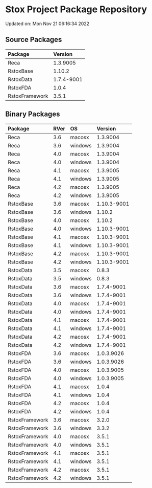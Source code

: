 # Stox Project Package Repository


Updated on: Mon Nov 21 06:16:34 2022
## Source Packages

|Package        |Version    |
|:--------------|:----------|
|Reca           |1.3.9005   |
|RstoxBase      |1.10.2     |
|RstoxData      |1.7.4-9001 |
|RstoxFDA       |1.0.4      |
|RstoxFramework |3.5.1      |

## Binary Packages

|Package        |RVer |OS      |Version     |
|:--------------|:----|:-------|:-----------|
|Reca           |3.6  |macosx  |1.3.9004    |
|Reca           |3.6  |windows |1.3.9004    |
|Reca           |4.0  |macosx  |1.3.9004    |
|Reca           |4.0  |windows |1.3.9004    |
|Reca           |4.1  |macosx  |1.3.9005    |
|Reca           |4.1  |windows |1.3.9005    |
|Reca           |4.2  |macosx  |1.3.9005    |
|Reca           |4.2  |windows |1.3.9005    |
|RstoxBase      |3.6  |macosx  |1.10.3-9001 |
|RstoxBase      |3.6  |windows |1.10.2      |
|RstoxBase      |4.0  |macosx  |1.10.2      |
|RstoxBase      |4.0  |windows |1.10.3-9001 |
|RstoxBase      |4.1  |macosx  |1.10.3-9001 |
|RstoxBase      |4.1  |windows |1.10.3-9001 |
|RstoxBase      |4.2  |macosx  |1.10.3-9001 |
|RstoxBase      |4.2  |windows |1.10.3-9001 |
|RstoxData      |3.5  |macosx  |0.8.3       |
|RstoxData      |3.5  |windows |0.8.3       |
|RstoxData      |3.6  |macosx  |1.7.4-9001  |
|RstoxData      |3.6  |windows |1.7.4-9001  |
|RstoxData      |4.0  |macosx  |1.7.4-9001  |
|RstoxData      |4.0  |windows |1.7.4-9001  |
|RstoxData      |4.1  |macosx  |1.7.4-9001  |
|RstoxData      |4.1  |windows |1.7.4-9001  |
|RstoxData      |4.2  |macosx  |1.7.4-9001  |
|RstoxData      |4.2  |windows |1.7.4-9001  |
|RstoxFDA       |3.6  |macosx  |1.0.3.9026  |
|RstoxFDA       |3.6  |windows |1.0.3.9026  |
|RstoxFDA       |4.0  |macosx  |1.0.3.9005  |
|RstoxFDA       |4.0  |windows |1.0.3.9005  |
|RstoxFDA       |4.1  |macosx  |1.0.4       |
|RstoxFDA       |4.1  |windows |1.0.4       |
|RstoxFDA       |4.2  |macosx  |1.0.4       |
|RstoxFDA       |4.2  |windows |1.0.4       |
|RstoxFramework |3.6  |macosx  |3.2.0       |
|RstoxFramework |3.6  |windows |3.3.2       |
|RstoxFramework |4.0  |macosx  |3.5.1       |
|RstoxFramework |4.0  |windows |3.5.1       |
|RstoxFramework |4.1  |macosx  |3.5.1       |
|RstoxFramework |4.1  |windows |3.5.1       |
|RstoxFramework |4.2  |macosx  |3.5.1       |
|RstoxFramework |4.2  |windows |3.5.1       |
